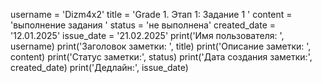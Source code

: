 username = 'Dizm4x2'
title = 'Grade 1. Этап 1: Задание 1 '
content = 'выполнение задания '
status = 'не выполнена'
created_date = '12.01.2025'
issue_date = '21.02.2025'
print('Имя пользователя: ', username)
print('Заголовок заметки: ', title)
print('Описание заметки: ', content)
print('Статус заметки:', status)
print('Дата создания заметки:', created_date)
print('Дедлайн:', issue_date)
